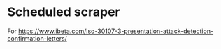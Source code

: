 # Scheduled scraper

For https://www.ibeta.com/iso-30107-3-presentation-attack-detection-confirmation-letters/
